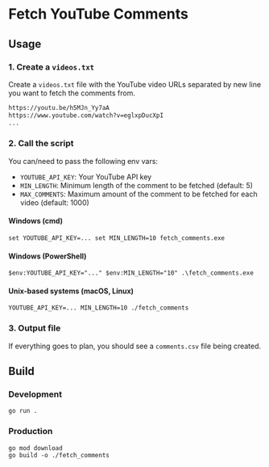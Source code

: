 # Fetch YouTube Comments

## Usage

### 1. Create a `videos.txt`

Create a `videos.txt` file with the YouTube video URLs separated by new line you want to fetch the comments from.

```txt
https://youtu.be/h5MJn_Yy7aA
https://www.youtube.com/watch?v=eglxpDucXpI
...
```

### 2. Call the script

You can/need to pass the following env vars:

- `YOUTUBE_API_KEY`: Your YouTube API key
- `MIN_LENGTH`: Minimum length of the comment to be fetched (default: 5)
- `MAX_COMMENTS`: Maximum amount of the comment to be fetched for each video (default: 1000)

#### Windows (cmd)

```
set YOUTUBE_API_KEY=... set MIN_LENGTH=10 fetch_comments.exe
```

#### Windows (PowerShell)

```
$env:YOUTUBE_API_KEY="..." $env:MIN_LENGTH="10" .\fetch_comments.exe
```

#### Unix-based systems (macOS, Linux)

```
YOUTUBE_API_KEY=... MIN_LENGTH=10 ./fetch_comments
```

### 3. Output file

If everything goes to plan, you should see a `comments.csv` file being created.

## Build

### Development

```shell
go run .
```

### Production

```shell
go mod download
go build -o ./fetch_comments
```
